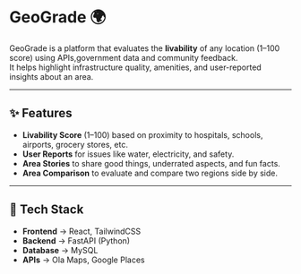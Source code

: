 # GeoGrade 🌍

GeoGrade is a platform that evaluates the **livability** of any location (1–100 score) using APIs,government data and community feedback.  
It helps highlight infrastructure quality, amenities, and user-reported insights about an area.

---

## ✨ Features
- **Livability Score** (1–100) based on proximity to hospitals, schools, airports, grocery stores, etc.  
- **User Reports** for issues like water, electricity, and safety.  
- **Area Stories** to share good things, underrated aspects, and fun facts.  
- **Area Comparison** to evaluate and compare two regions side by side.  

---

## 🚀 Tech Stack
- **Frontend** → React, TailwindCSS  
- **Backend** → FastAPI (Python)  
- **Database** → MySQL  
- **APIs** → Ola Maps, Google Places  
